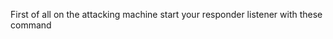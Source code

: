 First of all on the attacking machine start your responder listener with these command

```shell

```